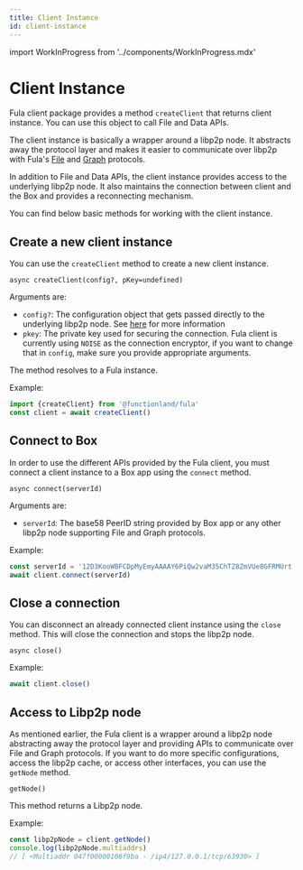 ```yaml
---
title: Client Instance
id: client-instance
---
```

import WorkInProgress from '../components/WorkInProgress.mdx'

# Client Instance
Fula client package provides a method `createClient` that returns client instance. You can use this object to call File and Data APIs.

The client instance is basically a wrapper around a libp2p node. It abstracts away the protocol layer and makes it easier to communicate over libp2p with Fula's [File](https://github.com/functionland/fula/tree/0766d2e4ab56b423a00f2c28a132ea1a8f871164/protocols/file) and [Graph](https://github.com/functionland/fula/tree/0766d2e4ab56b423a00f2c28a132ea1a8f871164/protocols/graph) protocols.

In addition to File and Data APIs, the client instance provides access to the underlying libp2p node. It also maintains the connection between client and the Box and provides a reconnecting mechanism.

You can find below basic methods for working with the client instance.

## Create a new client instance
You can use the `createClient` method to create a new client instance.

`async createClient(config?, pKey=undefined)`

Arguments are:
- `config?`: The configuration object that gets passed directly to the underlying libp2p node. See [here](https://github.com/libp2p/js-libp2p/blob/master/doc/CONFIGURATION.md) for more information
- `pkey`: The private key used for securing the connection. Fula client is currently using `NOISE` as the connection encryptor, if you want to change that in `config`, make sure you provide appropriate arguments.

The method resolves to a Fula instance.

Example:
```javascript
import {createClient} from '@functionland/fula'
const client = await createClient()
```

## Connect to Box
In order to use the different APIs provided by the Fula client, you must connect a client instance to a Box app using the `connect` method.

`async connect(serverId)`

Arguments are:
- `serverId`: The base58 PeerID string provided by Box app or any other libp2p node supporting File and Graph protocols.

Example:
```javascript
const serverId = '12D3KooWBFCDpMyEmyAAAAY6PiQw2vaM35ChTZ8ZmVUe8GFRMUrt' // copied from box app
await client.connect(serverId)
```

## Close a connection
You can disconnect an already connected client instance using the `close` method. This will close the connection and stops the libp2p node.

`async close()`

Example:
```javascript
await client.close()
```


## Access to Libp2p node
As mentioned earlier, the Fula client is a wrapper around a libp2p node abstracting away the protocol layer and providing APIs to communicate over File and Graph protocols. If you want to do more specific configurations, access the libp2p cache, or access other interfaces, you can use the `getNode` method.

`getNode()`

This method returns a Libp2p node.

Example:
```javascript
const libp2pNode = client.getNode()
console.log(libp2pNode.multiaddrs)
// [ <Multiaddr 047f00000106f9ba - /ip4/127.0.0.1/tcp/63930> ]
```


<WorkInProgress />
